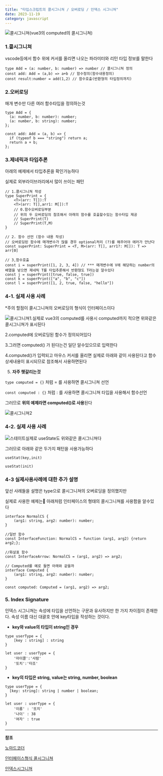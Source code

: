```yaml
---
title: "타입스크립트의 콜시그니쳐 / 오버로딩 / 인덱스 시그니쳐"
date: 2023-11-19
category: javascript
---
```


![콜시그니쳐](/storage/1700384504.jpg)(vue3의 computed의 콜시그니쳐)

### 1.콜시그니쳐

vscode등에서 함수 위에 커서를 올리면 나오는 파라미터와 리턴 타입 정보를 말한다

```
type Add = (a: number, b: number) => number // 콜시그니쳐 정의
const add: Add = (a,b) => a+b // 함수정의(함수내용정의)
const result:number = add(1,2) // 함수호출(반환형의 타입정의까지)
```

### 2.오버로딩

매개 변수만 다른 여러 함수타입을 정의하는것

```
type Add = {
  (a: number, b: number): number;
  (a: number, b: string): number;
};
 
const add: Add = (a, b) => {
  if (typeof b === "string") return a;
  return a + b;
};
```

### 3.제네릭과 타입추론

아래의 예제에서 타입추론을 확인가능하다

실제로 외부라이브러리에서 많이 쓰이는 패턴

```
// 1.콜시그니쳐 작성
type SuperPrint = {
    <T>(arr: T[]):T  
    <T>(arr: T[],arr1: M[]):T
    // 0.함수오버로딩부분
    // 위의 두 오버로딩의 참조해서 아래의 함수를 호출할수있는 함수타입 제공
    // SuperPrint(T)
    // SuperPrint(T,M)
}

// 2. 함수 선언 (함수 내용 작성) 
// 오버로딩된 함수에 매개변수가 많을 경우 optional처리 (?)를 해주어야 에러가 안난다
const superPrint: SuperPrint = <T, M>(arr: T[], arr1?: M[]): T => arr[0] 

// 3,함수호출
const i = superPrint([1, 2, 3, 4]) // *** 매개변수에 V에 해당하는 number의 배열을 넣으면 제네릭 T를 타입추론해서 반환형도 T라는걸 알수있다
const j = superPrint([true, false, true])
const k = superPrint(["a", "b", "c"])
const l = superPrint([1, 2, true, false, "hello"])
```

### 4-1. 실제 사용 사례

\*주의 할점이 콜시그니쳐의 오버로딩의 형식이 인터페이스이다

![콜시그니쳐](/storage/1700384504.jpg)1.실제로 vue3의 computed를 사용시 computed까지 적으면 위와같은 콜시그니쳐가 표시된다

2.computed에 오버로딩된 함수가 정의되어있다

3.그러면 computed() 가 된다는건 일단 알수있으므로 입력한다

4.computed()가 입력되고 마우스 커서를 올리면 실제로 아래와 같이 사용된다고 함수상세내용이 표시되므로 참조해서 사용하면된다

5. **자주 헷갈리는것**

`type computed = {}` 처럼 = 를 사용하면 콜시그니쳐 선언

`const computed : {}` 처럼 : 를 사용하면 콜시그니쳐 타입을 사용해서 함수선언

그러므로 **위의 예제라면 computed()로 사용**된다

![콜시그니쳐2](/storage/1700385261.jpg)

### 4-2. 실제 사용 사례

![스테이트](/storage/1700385480.jpg)실제로 useState도 위와같은 콜시그니쳐다

그러므로 아래와 같은 두가지 패턴을 사용가능하다

`useStat(key,init)`

`useStat(init)`

### 4-3 실제사용사례에 대한 추가 설명

앞선 사례들을 설명은 type으로 콜시그니쳐의 오버로딩을 정의했지만

실제로 사용한 예제는 아래처럼 인터페이스의 형태의 콜시그니쳐를 사용함을 알수있다

```
interface NormalCS {
    (arg1: string, arg2: number): number;
}

//일반 함수
const InterfaceFunction: NormalCS = function (arg1, arg2) {return arg2;};

//화살표 함수
const InterfaceArrow: NormalCS = (arg1, arg2) => arg2;
```

```
// Computed를 예로 들면 아래와 같을까
interface Computed {
    (arg1: string, arg2: number): number;
}

const computed: Computed = (arg1, arg2) => arg2;
```

### 5. Index Signature

인덱스 시그니쳐는 속성에 타입을 선언하는 구문과 유사하지만 한 가지 차이점이 존재한다. 속성 이름 대신 대괄호 안에 key타입을 작성하는 것이다.

* **key와 value의 타입이 string인 경우**

```
type userType = {
	[key : string] : string
}

let user : userType = {
	'마이콜':'사람'
  	'또치':'타조'
}
```

* **key의 타입은 string, value는 string, number, boolean**

```
type userType = {
  [key: string]: string | number | boolean;
}

let user : userType = {
	'이름' : '또치'
  	'나이' : 38
  	'여자' : true
}
```

---

**참조**

[노마드코더](https://nomadcoders.co/typescript-for-beginners/lectures/3674)

[인터페이스형식 콜시그니쳐](https://batcave.tistory.com/44)

[인덱스시그니쳐](https://velog.io/@ahsy92/TypeScript-%EC%9D%B8%EB%8D%B1%EC%8A%A4-%EC%8B%9C%EA%B7%B8%EB%8B%88%EC%B2%98)
